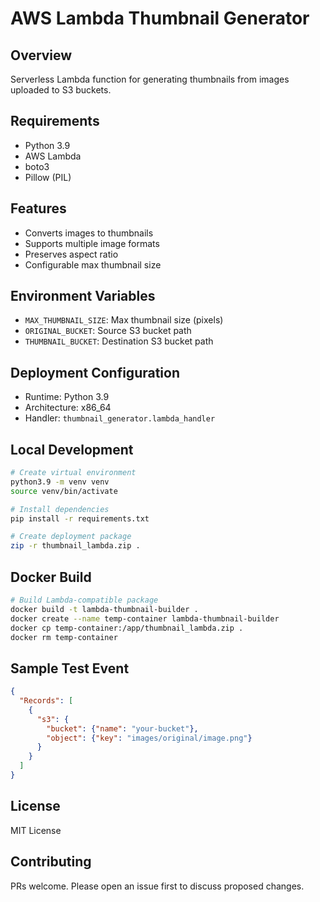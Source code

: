 # AWS Lambda Thumbnail Generator

## Overview
Serverless Lambda function for generating thumbnails from images uploaded to S3 buckets.

## Requirements
- Python 3.9
- AWS Lambda
- boto3
- Pillow (PIL)

## Features
- Converts images to thumbnails
- Supports multiple image formats
- Preserves aspect ratio
- Configurable max thumbnail size

## Environment Variables
- `MAX_THUMBNAIL_SIZE`: Max thumbnail size (pixels)
- `ORIGINAL_BUCKET`: Source S3 bucket path
- `THUMBNAIL_BUCKET`: Destination S3 bucket path

## Deployment Configuration
- Runtime: Python 3.9
- Architecture: x86_64
- Handler: `thumbnail_generator.lambda_handler`

## Local Development
```bash
# Create virtual environment
python3.9 -m venv venv
source venv/bin/activate

# Install dependencies
pip install -r requirements.txt

# Create deployment package
zip -r thumbnail_lambda.zip .
```

## Docker Build
```bash
# Build Lambda-compatible package
docker build -t lambda-thumbnail-builder .
docker create --name temp-container lambda-thumbnail-builder
docker cp temp-container:/app/thumbnail_lambda.zip .
docker rm temp-container
```

## Sample Test Event
```json
{
  "Records": [
    {
      "s3": {
        "bucket": {"name": "your-bucket"},
        "object": {"key": "images/original/image.png"}
      }
    }
  ]
}
```

## License
MIT License

## Contributing
PRs welcome. Please open an issue first to discuss proposed changes.
